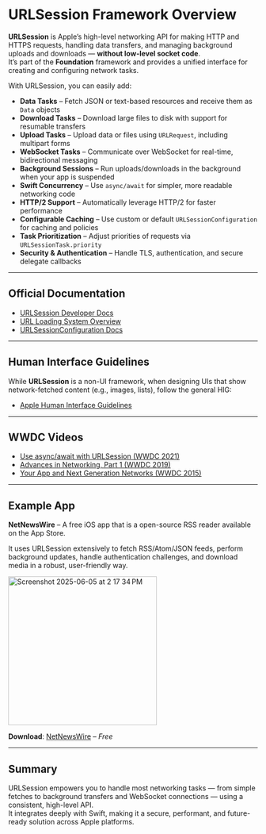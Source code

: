 # URLSession Framework Overview

**URLSession** is Apple’s high-level networking API for making HTTP and HTTPS requests, handling data transfers, and managing background uploads and downloads — **without low-level socket code**.  
It’s part of the **Foundation** framework and provides a unified interface for creating and configuring network tasks.

With URLSession, you can easily add:
- **Data Tasks** – Fetch JSON or text-based resources and receive them as `Data` objects  
- **Download Tasks** – Download large files to disk with support for resumable transfers  
- **Upload Tasks** – Upload data or files using `URLRequest`, including multipart forms  
- **WebSocket Tasks** – Communicate over WebSocket for real-time, bidirectional messaging  
- **Background Sessions** – Run uploads/downloads in the background when your app is suspended  
- **Swift Concurrency** – Use `async/await` for simpler, more readable networking code  
- **HTTP/2 Support** – Automatically leverage HTTP/2 for faster performance  
- **Configurable Caching** – Use custom or default `URLSessionConfiguration` for caching and policies  
- **Task Prioritization** – Adjust priorities of requests via `URLSessionTask.priority`  
- **Security & Authentication** – Handle TLS, authentication, and secure delegate callbacks

---

## Official Documentation

- [URLSession Developer Docs](https://developer.apple.com/documentation/foundation/urlsession)
- [URL Loading System Overview](https://developer.apple.com/documentation/foundation/url-loading-system)
- [URLSessionConfiguration Docs](https://developer.apple.com/documentation/foundation/urlsessionconfiguration)

---

## Human Interface Guidelines

While **URLSession** is a non-UI framework, when designing UIs that show network-fetched content (e.g., images, lists), follow the general HIG:

- [Apple Human Interface Guidelines](https://developer.apple.com/design/human-interface-guidelines/)

---

## WWDC Videos

- [Use async/await with URLSession (WWDC 2021)](https://developer.apple.com/videos/play/wwdc2021/10095/)
- [Advances in Networking, Part 1 (WWDC 2019)](https://developer.apple.com/videos/play/wwdc2019/712/)
- [Your App and Next Generation Networks (WWDC 2015)](https://developer.apple.com/videos/play/wwdc2015/719/)

---

## Example App

**NetNewsWire** – A free iOS app that is a open-source RSS reader available on the App Store. 

It uses URLSession extensively to fetch RSS/Atom/JSON feeds, perform background updates, handle authentication challenges, and download media in a robust, user-friendly way. 

<img width="300" alt="Screenshot 2025-06-05 at 2 17 34 PM" src="https://github.com/user-attachments/assets/09434f3a-46d8-46bc-a67c-c16c58e76e36" />

**Download**: [NetNewsWire](https://apps.apple.com/us/app/netnewswire-rss-reader/id1480640210) – *Free*


---

## Summary

URLSession empowers you to handle most networking tasks — from simple fetches to background transfers and WebSocket connections — using a consistent, high-level API.  
It integrates deeply with Swift, making it a secure, performant, and future-ready solution across Apple platforms.
